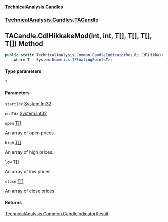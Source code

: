 #### [TechnicalAnalysis.Candles](TechnicalAnalysis.Candles.md 'TechnicalAnalysis.Candles')
### [TechnicalAnalysis.Candles](TechnicalAnalysis.Candles.md#TechnicalAnalysis.Candles 'TechnicalAnalysis.Candles').[TACandle](TACandle.md 'TechnicalAnalysis.Candles.TACandle')

## TACandle.CdlHikkakeMod<T>(int, int, T[], T[], T[], T[]) Method

```csharp
public static TechnicalAnalysis.Common.CandleIndicatorResult CdlHikkakeMod<T>(int startIdx, int endIdx, T[] open, T[] high, T[] low, T[] close)
    where T : System.Numerics.IFloatingPoint<T>;
```
#### Type parameters

<a name='TechnicalAnalysis.Candles.TACandle.CdlHikkakeMod_T_(int,int,T[],T[],T[],T[]).T'></a>

`T`
#### Parameters

<a name='TechnicalAnalysis.Candles.TACandle.CdlHikkakeMod_T_(int,int,T[],T[],T[],T[]).startIdx'></a>

`startIdx` [System.Int32](https://docs.microsoft.com/en-us/dotnet/api/System.Int32 'System.Int32')

<a name='TechnicalAnalysis.Candles.TACandle.CdlHikkakeMod_T_(int,int,T[],T[],T[],T[]).endIdx'></a>

`endIdx` [System.Int32](https://docs.microsoft.com/en-us/dotnet/api/System.Int32 'System.Int32')

<a name='TechnicalAnalysis.Candles.TACandle.CdlHikkakeMod_T_(int,int,T[],T[],T[],T[]).open'></a>

`open` [T](TACandle.CdlHikkakeMod_T_(int,int,T[],T[],T[],T[]).md#TechnicalAnalysis.Candles.TACandle.CdlHikkakeMod_T_(int,int,T[],T[],T[],T[]).T 'TechnicalAnalysis.Candles.TACandle.CdlHikkakeMod<T>(int, int, T[], T[], T[], T[]).T')[[]](https://docs.microsoft.com/en-us/dotnet/api/System.Array 'System.Array')

An array of open prices.

<a name='TechnicalAnalysis.Candles.TACandle.CdlHikkakeMod_T_(int,int,T[],T[],T[],T[]).high'></a>

`high` [T](TACandle.CdlHikkakeMod_T_(int,int,T[],T[],T[],T[]).md#TechnicalAnalysis.Candles.TACandle.CdlHikkakeMod_T_(int,int,T[],T[],T[],T[]).T 'TechnicalAnalysis.Candles.TACandle.CdlHikkakeMod<T>(int, int, T[], T[], T[], T[]).T')[[]](https://docs.microsoft.com/en-us/dotnet/api/System.Array 'System.Array')

An array of high prices.

<a name='TechnicalAnalysis.Candles.TACandle.CdlHikkakeMod_T_(int,int,T[],T[],T[],T[]).low'></a>

`low` [T](TACandle.CdlHikkakeMod_T_(int,int,T[],T[],T[],T[]).md#TechnicalAnalysis.Candles.TACandle.CdlHikkakeMod_T_(int,int,T[],T[],T[],T[]).T 'TechnicalAnalysis.Candles.TACandle.CdlHikkakeMod<T>(int, int, T[], T[], T[], T[]).T')[[]](https://docs.microsoft.com/en-us/dotnet/api/System.Array 'System.Array')

An array of low prices.

<a name='TechnicalAnalysis.Candles.TACandle.CdlHikkakeMod_T_(int,int,T[],T[],T[],T[]).close'></a>

`close` [T](TACandle.CdlHikkakeMod_T_(int,int,T[],T[],T[],T[]).md#TechnicalAnalysis.Candles.TACandle.CdlHikkakeMod_T_(int,int,T[],T[],T[],T[]).T 'TechnicalAnalysis.Candles.TACandle.CdlHikkakeMod<T>(int, int, T[], T[], T[], T[]).T')[[]](https://docs.microsoft.com/en-us/dotnet/api/System.Array 'System.Array')

An array of close prices.

#### Returns
[TechnicalAnalysis.Common.CandleIndicatorResult](https://docs.microsoft.com/en-us/dotnet/api/TechnicalAnalysis.Common.CandleIndicatorResult 'TechnicalAnalysis.Common.CandleIndicatorResult')